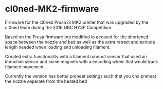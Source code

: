 # cl0ned-MK2-firmware
Firmware for the cl0ned Prusa i3 MK2 printer that was upgraded by the cl0ned team during the 2016 UBC HY3P Competition

Based on the Prusa firmware but modified to account for the shortened space between the nozzle and bed as well as the extra retract and extrude length needed when loading and unloading filament.

Created extra funcitonality with a filament runnout sensor that used an induction sensor and some magnets with a encoding wheel that would track filament movement.

Currently the version has better preheat settings such that you cna preheat the nozzle seperate from the heated bed
